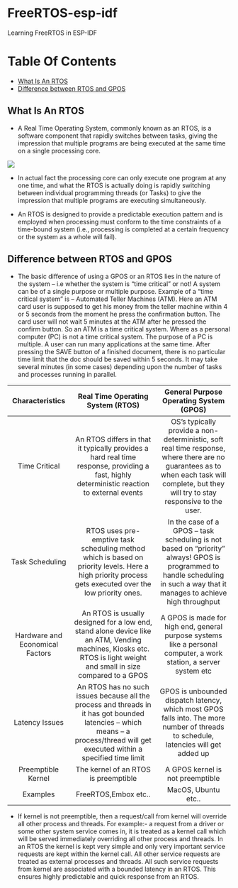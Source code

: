 # FreeRTOS-esp-idf
Learning FreeRTOS in ESP-IDF

# Table Of Contents
* [What Is An RTOS](#what-is-an-rtos)
* [Difference between RTOS and GPOS](#difference-between-rtos-and-gpos)



## What Is An RTOS

* A Real Time Operating System, commonly known as an RTOS, is a software component that rapidly switches between tasks, giving the impression that multiple programs are being executed at the same time on a single processing core.

![](https://scienceprog.com/wp-content/uploads/2011/07/freertos_multitasking.gif)

* In actual fact the processing core can only execute one program at any one time, and what the RTOS is actually doing is rapidly switching between individual programming threads (or Tasks) to give the impression that multiple programs are executing simultaneously.

* An RTOS is designed to provide a predictable execution pattern and is employed when processing must conform to the time constraints of a time-bound system (i.e., processing is completed at a certain frequency or the system as a whole will fail).

## Difference between RTOS and GPOS

* The basic difference of using a GPOS or an RTOS lies in the nature of the system – i.e whether the system is “time critical” or not! A system can be of a single purpose or multiple purpose. Example of a “time critical system” is – Automated Teller Machines (ATM). Here an ATM card user is supposed to get his money from the teller machine within 4 or 5 seconds from the moment he press the confirmation button. The card user will not wait 5 minutes at the ATM after he pressed the confirm button. So an ATM is a time critical system. Where as a personal computer (PC) is not a time critical system. The purpose of a PC is multiple. A user can run many applications at the same time. After pressing the SAVE button of a finished document, there is no particular time limit that the doc should be saved within 5 seconds. It may take several minutes (in some cases) depending upon the number of tasks and processes running in parallel.

| Characteristics | Real Time Operating System (RTOS) | General Purpose Operating System (GPOS) |
| :-----: | :-: | :-: |
| Time Critical |An RTOS differs in that it typically provides a hard real time response, providing a fast, highly deterministic reaction to external events | OS’s typically provide a non-deterministic, soft real time response, where there are no guarantees as to when each task will complete, but they will try to stay responsive to the user. |
| Task Scheduling | RTOS uses pre-emptive task scheduling method which is based on priority levels. Here a high priority process gets executed over the low priority ones. | In the case of a GPOS – task scheduling is not based on  “priority” always! GPOS is programmed to handle scheduling in such a way that it manages to achieve high throughput |
| Hardware and Economical Factors | An RTOS is usually designed for a low end, stand alone device like an ATM, Vending machines, Kiosks etc. RTOS is light weight and small in size compared to a GPOS | A GPOS is made for high end, general purpose systems like a personal computer, a work station, a server system etc |
| Latency Issues | An RTOS has no such issues because all the process and threads in it has got bounded latencies – which means – a process/thread will get executed within a specified time limit | GPOS is unbounded dispatch latency, which most GPOS falls into. The more number of threads to schedule, latencies will get added up |
| Preemptible Kernel | The kernel of an RTOS is preemptible | A GPOS kernel is not preemptible |
| Examples | FreeRTOS,Embox etc.. | MacOS, Ubuntu etc.. |

* If kernel is not preemptible, then a request/call from kernel will override all other process and threads. For example:- a request from a driver or some other system service comes in, it is treated as a kernel call which will be served immediately overriding all other process and threads. In an RTOS the kernel is kept very simple and only very important service requests are kept within the kernel call. All other service requests are treated as external processes and threads. All such service requests from kernel are associated with a bounded latency in an RTOS. This ensures highly predictable and quick response from an RTOS.

